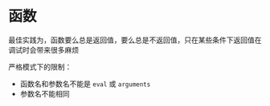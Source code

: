 # 函数

最佳实践为，函数要么总是返回值，要么总是不返回值，只在某些条件下返回值在调试时会带来很多麻烦

严格模式下的限制：

* 函数名和参数名不能是 `eval` 或 `arguments`
* 参数名不能相同